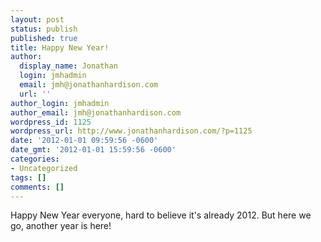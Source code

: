 ```yaml
---
layout: post
status: publish
published: true
title: Happy New Year!
author:
  display_name: Jonathan
  login: jmhadmin
  email: jmh@jonathanhardison.com
  url: ''
author_login: jmhadmin
author_email: jmh@jonathanhardison.com
wordpress_id: 1125
wordpress_url: http://www.jonathanhardison.com/?p=1125
date: '2012-01-01 09:59:56 -0600'
date_gmt: '2012-01-01 15:59:56 -0600'
categories:
- Uncategorized
tags: []
comments: []
---
```

Happy New Year everyone, hard to believe it's already 2012. But here we go, another year is here!
